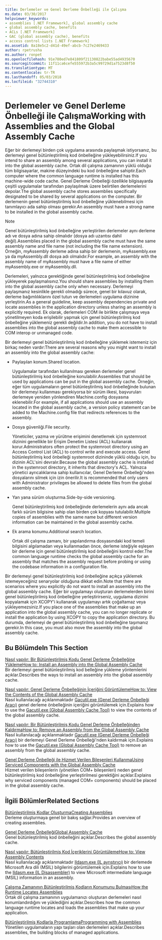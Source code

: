 ```yaml
---
title: Derlemeler ve Genel Derleme Önbelleği ile Çalışma
ms.date: 03/30/2017
helpviewer_keywords:
- assemblies [.NET Framework], global assembly cache
- global assembly cache, benefits
- ACLs [.NET Framework]
- GAC (global assembly cache), benefits
- access control lists [.NET Framework]
ms.assetid: 8a18e5c2-d41d-49ef-abcb-7c27e2469433
author: rpetrusha
ms.author: ronpet
ms.openlocfilehash: 91e780ed7e841809f21130822babe55ad4935670
ms.sourcegitcommit: 11f11ca6cefe555972b3a5c99729d1a7523d8f50
ms.translationtype: MT
ms.contentlocale: tr-TR
ms.lasthandoff: 05/03/2018
ms.locfileid: "32744310"
---
```

# <a name="working-with-assemblies-and-the-global-assembly-cache"></a><span data-ttu-id="068b1-102">Derlemeler ve Genel Derleme Önbelleği ile Çalışma</span><span class="sxs-lookup"><span data-stu-id="068b1-102">Working with Assemblies and the Global Assembly Cache</span></span>
<span data-ttu-id="068b1-103">Eğer bir derlemeyi birden çok uygulama arasında paylaşmak istiyorsanız, bu derlemeyi genel bütünleştirilmiş kod önbelleğine yükleyebilirsiniz.</span><span class="sxs-lookup"><span data-stu-id="068b1-103">If you intend to share an assembly among several applications, you can install it into the global assembly cache.</span></span> <span data-ttu-id="068b1-104">Ortak dil çalışma zamanının yüklü olduğu tüm bilgisayarlar, makine düzeyindeki bu kod önbelleğine sahiptir.</span><span class="sxs-lookup"><span data-stu-id="068b1-104">Each computer where the common language runtime is installed has this machine-wide code cache.</span></span> <span data-ttu-id="068b1-105">Genel Derleme Önbelleği özellikle bilgisayarda çeşitli uygulamalar tarafından paylaşılmak üzere belirtilen derlemelerini depolar.</span><span class="sxs-lookup"><span data-stu-id="068b1-105">The global assembly cache stores assemblies specifically designated to be shared by several applications on the computer.</span></span> <span data-ttu-id="068b1-106">Bir derlemenin genel bütünleştirilmiş kod önbelleğine yüklenebilmesi için tanımlayıcı ada sahip olması gerekir.</span><span class="sxs-lookup"><span data-stu-id="068b1-106">An assembly must have a strong name to be installed in the global assembly cache.</span></span>  
  
> [!NOTE]
>  <span data-ttu-id="068b1-107">Genel bütünleştirilmiş kod önbelleğine yerleştirilen derlemeler aynı derleme adı ve dosya adına sahip olmalıdır (dosya adı uzantısı dahil değil).</span><span class="sxs-lookup"><span data-stu-id="068b1-107">Assemblies placed in the global assembly cache must have the same assembly name and file name (not including the file name extension).</span></span> <span data-ttu-id="068b1-108">Örneğin, myAssembly derleme adına sahip bir derlemenin, myAssembly.exe ya da myAssembly.dll dosya adı olmalıdır.</span><span class="sxs-lookup"><span data-stu-id="068b1-108">For example, an assembly with the assembly name of myAssembly must have a file name of either myAssembly.exe or myAssembly.dll.</span></span>  
  
 <span data-ttu-id="068b1-109">Derlemeleri, yalnızca gerektiğinde genel bütünleştirilmiş kod önbelleğine yükleyerek paylaşmalısınız.</span><span class="sxs-lookup"><span data-stu-id="068b1-109">You should share assemblies by installing them into the global assembly cache only when necessary.</span></span> <span data-ttu-id="068b1-110">Derlemeyi paylaşmanız kesinlikle gerekli olmadığı sürece, genel bir kılavuz olarak, derleme bağımlılıklarını özel tutun ve derlemeleri uygulama dizinine yerleştirin.</span><span class="sxs-lookup"><span data-stu-id="068b1-110">As a general guideline, keep assembly dependencies private and locate assemblies in the application directory unless sharing an assembly is explicitly required.</span></span> <span data-ttu-id="068b1-111">Ek olarak, derlemeleri COM ile birlikte çalışmaya veya yönetilmeyen koda erişilebilir yapmak için genel bütünleştirilmiş kod önbelleğine yüklemeniz gerekli değildir.</span><span class="sxs-lookup"><span data-stu-id="068b1-111">In addition, you do not have to install assemblies into the global assembly cache to make them accessible to COM interop or unmanaged code.</span></span>  
  
 <span data-ttu-id="068b1-112">Bir derlemeyi genel bütünleştirilmiş kod önbelleğine yüklemek istemeniz için birkaç neden vardır:</span><span class="sxs-lookup"><span data-stu-id="068b1-112">There are several reasons why you might want to install an assembly into the global assembly cache:</span></span>  
  
-   <span data-ttu-id="068b1-113">Paylaşılan konum.</span><span class="sxs-lookup"><span data-stu-id="068b1-113">Shared location.</span></span>  
  
     <span data-ttu-id="068b1-114">Uygulamalar tarafından kullanılması gereken derlemeler genel bütünleştirilmiş kod önbelleğine konulabilir.</span><span class="sxs-lookup"><span data-stu-id="068b1-114">Assemblies that should be used by applications can be put in the global assembly cache.</span></span> <span data-ttu-id="068b1-115">Örneğin, eğer tüm uygulamaların genel bütünleştirilmiş kod önbelleğinde bulunan bir derlemeyi kullanması gerekiyorsa bir sürüm ilkesi, başvuruları derlemeye yeniden yönlendiren Machine.config dosyasına eklenebilir.</span><span class="sxs-lookup"><span data-stu-id="068b1-115">For example, if all applications should use an assembly located in the global assembly cache, a version policy statement can be added to the Machine.config file that redirects references to the assembly.</span></span>  
  
-   <span data-ttu-id="068b1-116">Dosya güvenliği.</span><span class="sxs-lookup"><span data-stu-id="068b1-116">File security.</span></span>  
  
     <span data-ttu-id="068b1-117">Yöneticiler, yazma ve yürütme erişimini denetlemek için systemroot dizinini genellikle bir Erişim Denetim Listesi (ACL) kullanarak korur.</span><span class="sxs-lookup"><span data-stu-id="068b1-117">Administrators often protect the systemroot directory using an Access Control List (ACL) to control write and execute access.</span></span> <span data-ttu-id="068b1-118">Genel bütünleştirilmiş kod önbelleği systemroot dizininde yüklü olduğu için, bu dizinin ACL'sini devralır.</span><span class="sxs-lookup"><span data-stu-id="068b1-118">Because the global assembly cache is installed in the systemroot directory, it inherits that directory's ACL.</span></span> <span data-ttu-id="068b1-119">Yalnızca yönetici ayrıcalıklarına sahip kullanıcılar, Genel Derleme Önbelleği'nden dosyalarını silmek için izin önerilir.</span><span class="sxs-lookup"><span data-stu-id="068b1-119">It is recommended that only users with Administrator privileges be allowed to delete files from the global assembly cache.</span></span>  
  
-   <span data-ttu-id="068b1-120">Yan yana sürüm oluşturma.</span><span class="sxs-lookup"><span data-stu-id="068b1-120">Side-by-side versioning.</span></span>  
  
     <span data-ttu-id="068b1-121">Genel bütünleştirilmiş kod önbelleğinde derlemelerin aynı ada ancak farklı sürüm bilgisine sahip olan birden çok kopyası tutulabilir.</span><span class="sxs-lookup"><span data-stu-id="068b1-121">Multiple copies of assemblies with the same name but different version information can be maintained in the global assembly cache.</span></span>  
  
-   <span data-ttu-id="068b1-122">Ek arama konumu.</span><span class="sxs-lookup"><span data-stu-id="068b1-122">Additional search location.</span></span>  
  
     <span data-ttu-id="068b1-123">Ortak dil çalışma zamanı, bir yapılandırma dosyasındaki kod temeli bilgisini algılamadan veya kullanmadan önce, derleme isteğiyle eşleşen bir derleme için genel bütünleştirilmiş kod önbelleğini kontrol eder.</span><span class="sxs-lookup"><span data-stu-id="068b1-123">The common language runtime checks the global assembly cache for an assembly that matches the assembly request before probing or using the codebase information in a configuration file.</span></span>  
  
 <span data-ttu-id="068b1-124">Bir derlemeyi genel bütünleştirilmiş kod önbelleğine açıkça yüklemek istemeyeceğiniz senaryolar olduğuna dikkat edin.</span><span class="sxs-lookup"><span data-stu-id="068b1-124">Note that there are scenarios where you explicitly do not want to install an assembly into the global assembly cache.</span></span> <span data-ttu-id="068b1-125">Eğer bir uygulamayı oluşturan derlemelerden birini genel bütünleştirilmiş kod önbelleğine yerleştirirseniz, uygulama dizinini kopyalamak için XCOPY'i kullanarak uygulamayı artık çoğaltamaz veya yükleyemezsiniz.</span><span class="sxs-lookup"><span data-stu-id="068b1-125">If you place one of the assemblies that make up an application into the global assembly cache, you can no longer replicate or install the application by using XCOPY to copy the application directory.</span></span> <span data-ttu-id="068b1-126">Bu durumda, derlemeyi de genel bütünleştirilmiş kod önbelleğine taşımanız gerekir.</span><span class="sxs-lookup"><span data-stu-id="068b1-126">In this case, you must also move the assembly into the global assembly cache.</span></span>  
  
## <a name="in-this-section"></a><span data-ttu-id="068b1-127">Bu Bölümde</span><span class="sxs-lookup"><span data-stu-id="068b1-127">In This Section</span></span>  
 [<span data-ttu-id="068b1-128">Nasıl yapılır: Bir Bütünleştirilmiş Kodu Genel Derleme Önbelleğine Yükleme</span><span class="sxs-lookup"><span data-stu-id="068b1-128">How to: Install an Assembly into the Global Assembly Cache</span></span>](../../../docs/framework/app-domains/how-to-install-an-assembly-into-the-gac.md)  
 <span data-ttu-id="068b1-129">Bir derlemeyi genel bütünleştirilmiş kod belleğine yükleme yöntemlerini açıklar.</span><span class="sxs-lookup"><span data-stu-id="068b1-129">Describes the ways to install an assembly into the global assembly cache.</span></span>  
  
 [<span data-ttu-id="068b1-130">Nasıl yapılır: Genel Derleme Önbelleğinin İçeriğini Görüntüleme</span><span class="sxs-lookup"><span data-stu-id="068b1-130">How to: View the Contents of the Global Assembly Cache</span></span>](../../../docs/framework/app-domains/how-to-view-the-contents-of-the-gac.md)  
 <span data-ttu-id="068b1-131">Nasıl kullanılacağı açıklanmaktadır [Gacutil.exe (Genel Derleme Önbelleği Aracı)](../../../docs/framework/tools/gacutil-exe-gac-tool.md) genel derleme önbelleğinin içeriğini görüntülemek için.</span><span class="sxs-lookup"><span data-stu-id="068b1-131">Explains how to use the [Gacutil.exe (Global Assembly Cache Tool)](../../../docs/framework/tools/gacutil-exe-gac-tool.md) to view the contents of the global assembly cache.</span></span>  
  
 [<span data-ttu-id="068b1-132">Nasıl yapılır: Bir Bütünleştirilmiş Kodu Genel Derleme Önbelleğinden Kaldırma</span><span class="sxs-lookup"><span data-stu-id="068b1-132">How to: Remove an Assembly from the Global Assembly Cache</span></span>](../../../docs/framework/app-domains/how-to-remove-an-assembly-from-the-gac.md)  
 <span data-ttu-id="068b1-133">Nasıl kullanılacağı açıklanmaktadır [Gacutil.exe (Genel Derleme Önbelleği Aracı)](../../../docs/framework/tools/gacutil-exe-gac-tool.md) bir derlemeyi Genel Derleme Önbelleği'nden kaldırmak için.</span><span class="sxs-lookup"><span data-stu-id="068b1-133">Explains how to use the [Gacutil.exe (Global Assembly Cache Tool)](../../../docs/framework/tools/gacutil-exe-gac-tool.md) to remove an assembly from the global assembly cache.</span></span>  
  
 [<span data-ttu-id="068b1-134">Genel Derleme Önbelleği ile Hizmet Verilen Bileşenleri Kullanma</span><span class="sxs-lookup"><span data-stu-id="068b1-134">Using Serviced Components with the Global Assembly Cache</span></span>](../../../docs/framework/app-domains/use-serviced-components-with-the-gac.md)  
 <span data-ttu-id="068b1-135">Hizmet verilen bileşenlerin (yönetilen COM+ bileşenleri) neden genel bütünleştirilmiş kod önbelleğine yerleştirilmesi gerektiğini açıklar.</span><span class="sxs-lookup"><span data-stu-id="068b1-135">Explains why serviced components (managed COM+ components) should be placed in the global assembly cache.</span></span>  
  
## <a name="related-sections"></a><span data-ttu-id="068b1-136">İlgili Bölümler</span><span class="sxs-lookup"><span data-stu-id="068b1-136">Related Sections</span></span>  
 [<span data-ttu-id="068b1-137">Bütünleştirilmiş Kodlar Oluşturma</span><span class="sxs-lookup"><span data-stu-id="068b1-137">Creating Assemblies</span></span>](../../../docs/framework/app-domains/create-assemblies.md)  
 <span data-ttu-id="068b1-138">Derleme oluşturmaya genel bir bakış sağlar.</span><span class="sxs-lookup"><span data-stu-id="068b1-138">Provides an overview of creating assemblies.</span></span>  
  
 [<span data-ttu-id="068b1-139">Genel Derleme Önbelleği</span><span class="sxs-lookup"><span data-stu-id="068b1-139">Global Assembly Cache</span></span>](../../../docs/framework/app-domains/gac.md)  
 <span data-ttu-id="068b1-140">Genel bütünleştirilmiş kod önbelleğini açıklar.</span><span class="sxs-lookup"><span data-stu-id="068b1-140">Describes the global assembly cache.</span></span>  
  
 [<span data-ttu-id="068b1-141">Nasıl yapılır: Bütünleştirilmiş Kod İçeriklerini Görüntüleme</span><span class="sxs-lookup"><span data-stu-id="068b1-141">How to: View Assembly Contents</span></span>](../../../docs/framework/app-domains/how-to-view-assembly-contents.md)  
 <span data-ttu-id="068b1-142">Nasıl kullanılacağı açıklanmaktadır [Ildasm.exe (IL ayrıştırıcı)](../../../docs/framework/tools/ildasm-exe-il-disassembler.md) bir derlemede Microsoft Ara dili (MSIL) bilgilerini görüntülemek için.</span><span class="sxs-lookup"><span data-stu-id="068b1-142">Explains how to use the [Ildasm.exe (IL Disassembler)](../../../docs/framework/tools/ildasm-exe-il-disassembler.md) to view Microsoft intermediate language (MSIL) information in an assembly.</span></span>  
  
 [<span data-ttu-id="068b1-143">Çalışma Zamanının Bütünleştirilmiş Kodların Konumunu Bulması</span><span class="sxs-lookup"><span data-stu-id="068b1-143">How the Runtime Locates Assemblies</span></span>](../../../docs/framework/deployment/how-the-runtime-locates-assemblies.md)  
 <span data-ttu-id="068b1-144">Ortak dil çalışma zamanının uygulamanızı oluşturan derlemeleri nasıl konumlandırdığını ve yüklediğini açıklar.</span><span class="sxs-lookup"><span data-stu-id="068b1-144">Describes how the common language runtime locates and loads the assemblies that make up your application.</span></span>  
  
 [<span data-ttu-id="068b1-145">Bütünleştirilmiş Kodlarla Programlama</span><span class="sxs-lookup"><span data-stu-id="068b1-145">Programming with Assemblies</span></span>](../../../docs/framework/app-domains/programming-with-assemblies.md)  
 <span data-ttu-id="068b1-146">Yönetilen uygulamaların yapı taşları olan derlemeleri açıklar.</span><span class="sxs-lookup"><span data-stu-id="068b1-146">Describes assemblies, the building blocks of managed applications.</span></span>
